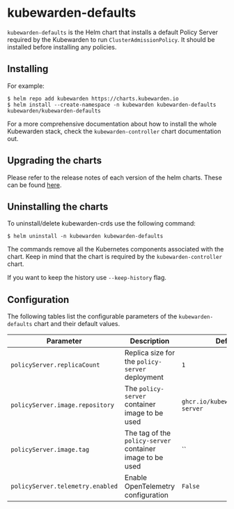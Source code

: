 # kubewarden-defaults

`kubewarden-defaults` is the Helm chart that installs a default Policy Server
required by the Kubewarden to run `ClusterAdmissionPolicy`. It should be installed
before installing any policies.

## Installing

For example:
```console
$ helm repo add kubewarden https://charts.kubewarden.io
$ helm install --create-namespace -n kubewarden kubewarden-defaults kubewarden/kubewarden-defaults
```

For a more comprehensive documentation about how to install the whole Kubewarden
stack, check the `kubewarden-controller` chart documentation out.

## Upgrading the charts

Please refer to the release notes of each version of the helm charts.
These can be found [here](https://github.com/kubewarden/helm-charts/releases).

## Uninstalling the charts

To uninstall/delete kubewarden-crds use the following command:

```console
$ helm uninstall -n kubewarden kubewarden-defaults
```

The commands remove all the Kubernetes components associated with the chart.
Keep in mind that the chart is required by the `kubewarden-controller` chart.

If you want to keep the history use `--keep-history` flag.

## Configuration

The following tables list the configurable parameters of the `kubewarden-defaults`
chart and their default values.

| Parameter                               | Description                                                                                                              | Default             |
| --------------------------------------- | ------------------------------------------------------------------------------------------------------------------------ | ------------------- |
| `policyServer.replicaCount`             | Replica size for the `policy-server` deployment                                                                          | `1`                 |
| `policyServer.image.repository`         | The `policy-server` container image to be used                                                                           | `ghcr.io/kubewarden/policy-server` |
| `policyServer.image.tag`                | The tag of the `policy-server` container image to be used                                                                | ``                  |
| `policyServer.telemetry.enabled`        | Enable OpenTelemetry configuration                                                                                       | `False`             |
